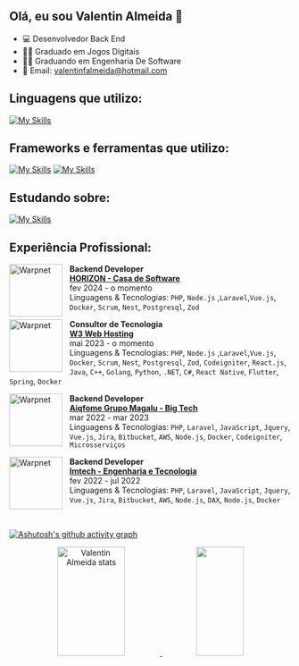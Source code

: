 ## Olá, eu sou Valentin Almeida 👋

- 💻 Desenvolvedor Back End
- 👨‍🎓 Graduado em Jogos Digitais
- 👨‍🎓 Graduando em Engenharia De Software
- :envelope_with_arrow: Email: valentinfalmeida@hotmail.com

## Linguagens que utilizo:

[![My Skills](https://skillicons.dev/icons?i=php,java,nodejs,cpp,js,ts,py,swift,go)](https://skillicons.dev)

## Frameworks e ferramentas que utilizo:

[![My Skills](https://skillicons.dev/icons?i=laravel,aws,bitbucket,docker,nginx,nestjs,redis,sequelize,azure,flask)](https://skillicons.dev)
[![My Skills](https://skillicons.dev/icons?i=express,postgres,mysql,postman,git,linux,sqlite,symfony,django)](https://skillicons.dev)

## Estudando sobre:

[![My Skills](https://skillicons.dev/icons?i=nestjs,jenkins)](https://skillicons.dev)

## Experiência Profissional:


[<img align="left" height="94px" width="95px" alt="Warpnet" style="padding-right: 10px" src="https://external-content.duckduckgo.com/iu/?u=https%3A%2F%2Fmedia-exp1.licdn.com%2Fdms%2Fimage%2FC4E0BAQGabR1Dl3HDug%2Fcompany-logo_200_200%2F0%2F1625769410581%3Fe%3D2147483647%26v%3Dbeta%26t%3DNNapVSn2VzKwJfWjlRMcmCbYg2lNH7cDfCmjQqrG64o&f=1&nofb=1&ipt=14fdd0738f693625533502a47efa115b9ebe3ab78e96907d73a0b669032d360e&ipo=images"/>](https://titanci.com.br)
**Backend Developer** \
[**HORIZON - Casa de Software**](https://www.hrzon.com.br/)  \
fev 2024 - o momento \
Linguagens & Tecnologias: `PHP`, `Node.js` ,`Laravel`,`Vue.js`, `Docker`, `Scrum`, `Nest`, `Postgresql`, `Zod`
<br/>

[<img align="left" height="94px" width="95px" alt="Warpnet" style="padding-right: 10px" src="https://media.licdn.com/dms/image/C4E0BAQEz6XmGwWNv9Q/company-logo_200_200/0/1631325529947?e=1726704000&v=beta&t=DeG0xczRD-kteucxH8OYi2wu7ICWVSFriTf5-JRMcUw"/>](https://titanci.com.br)
**Consultor de Tecnologia** \
[**W3 Web Hosting**](https://w3host.com.br/)  \
mai 2023 - o momento \
Linguagens & Tecnologias: `PHP`, `Node.js` ,`Laravel`,`Vue.js`, `Docker`, `Scrum`, `Nest`, `Postgresql`, `Zod`, `Codeigniter`, `React.js`, `Java`, `C++`, `Golang`, `Python`, `.NET`, `C#`, `React Native`, `Flutter`, `Spring`, `Docker`
<br/>

[<img align="left" height="94px" width="95px" alt="Warpnet" style="padding-right: 10px" src="https://media.licdn.com/dms/image/D4D0BAQHYMFgv8uassg/company-logo_200_200/0/1712260166512/aiqfome_logo?e=1726704000&v=beta&t=00jac2f5ukA7xyZiSoa57oeAmc1wm7U_ZCtUQTU39z4"/>](https://titanci.com.br)
**Backend Developer** \
[**Aiqfome Grupo Magalu - Big Tech**](https://aiqfome.com/)  \
mar 2022 - mar 2023 \
Linguagens & Tecnologias: `PHP`, `Laravel`, `JavaScript`, `Jquery`, `Vue.js`, `Jira`, `Bitbucket`, `AWS`, `Node.js`, `Docker`, `Codeigniter`, `Microsserviços`
<br/>

[<img align="left" height="94px" width="95px" alt="Warpnet" style="padding-right: 10px" src="https://media.licdn.com/dms/image/D4D0BAQGtliRlHtS0eg/company-logo_200_200/0/1692902786054/imtech_engenharia_e_tecnologia_logo?e=1726704000&v=beta&t=_BFLfQpvRHgZS8W82A7Y_8bDkJ6Nw4lR9eAcf3a_zK0"/>](https://titanci.com.br)
**Backend Developer** \
[**Imtech - Engenharia e Tecnologia**](https://www.imtech.com.br/hp/imtech/)  \
fev 2022 - jul 2022 \
Linguagens & Tecnologias: `PHP`, `Laravel`, `JavaScript`, `Jquery`, `Vue.js`, `Jira`, `Bitbucket`, `AWS`, `Node.js`, `DAX`, `Node.js`, `Docker`
<br/>

<br/>

[![Ashutosh's github activity graph](https://github-readme-activity-graph.vercel.app/graph?username=ValentinAlmeida&theme=react-dark)](https://github.com/kgazineu/github-readme-activity-graph)

<div align="center">
  <a href="https://github.com/ValentinAlmeida">
  <img width="49%" height="195px" src="https://github-readme-stats.vercel.app/api?username=ValentinAlmeida&show_icons=true&count_private=true&hide_border=true&title_color=ff6e96&icon_color=ff91a4&text_color=c9d1d9&bg_color=0d1117" alt="Valentin Almeida stats" />
    <img width="41%" height="195px" src="https://github-readme-stats.vercel.app/api/top-langs/?username=ValentinAlmeida&layout=compact&hide_border=true&title_color=ff6e96&text_color=ff91a4&bg_color=0d1117" />
</div>
